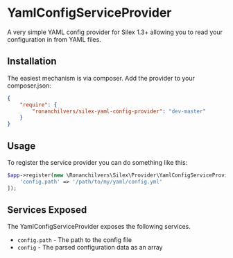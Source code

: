 # YamlConfigServiceProvider

A very simple YAML config provider for Silex 1.3+ allowing you to read your configuration in from YAML files.

## Installation

The easiest mechanism is via composer. Add the provider to your composer.json:

```json
{
    "require": {
        "ronanchilvers/silex-yaml-config-provider": "dev-master"
    }
}
```

## Usage

To register the service provider you can do something like this:

```php
$app->register(new \Ronanchilvers\Silex\Provider\YamlConfigServiceProvider(), [
    'config.path' => '/path/to/my/yaml/config.yml'
]);
```

## Services Exposed
The YamlConfigServiceProvider exposes the following services.

- `config.path` - The path to the config file
- `config` - The parsed configuration data as an array
